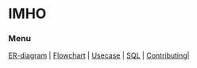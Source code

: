 # IMHO
### Menu
[ER-diagram](https://github.com/Distribuerede-Systemer-2017/IMHO-2/blob/master/documents/ER-diagram.png)
| [Flowchart](https://github.com/Distribuerede-Systemer-2017/IMHO-2/blob/master/documents/Flowchart_examQuiz.png)
 | [Usecase](https://github.com/Distribuerede-Systemer-2017/IMHO-2/blob/master/documents/Use%20cases.md) | [SQL](https://github.com/Distribuerede-Systemer-2017/IMHO-2/blob/master/src/main/java/server/resetdatabase/quizDB.sql) | [Contributing](https://github.com/Distribuerede-Systemer-2017/IMHO-2/blob/master/Contributing.md)|
